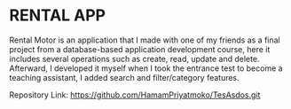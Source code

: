 # RENTAL APP

Rental Motor is an application that I made with one of my friends as a final project from a database-based application development course, here it includes several operations such as create, read, update and delete. Afterward, I developed it myself when I took the entrance test to become a teaching assistant, I added search and filter/category features.

Repository Link: https://github.com/HamamPriyatmoko/TesAsdos.git <br>
<p align="center">

</p>



